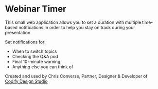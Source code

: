 # Webinar Timer

This small web application allows you to set a duration with multiple time-based notifications in order to help you stay on track during your presentation.

Set notifications for:
- When to switch topics
- Checking the Q&A pod
- Final 10-minute warning
- Anything else you can think of


Created and used by Chris Converse, Partner, Designer & Developer of [Codify Design Studio](https://codifydesign.com)